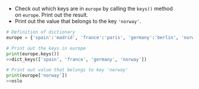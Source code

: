 - Check out which keys are in `europe` by calling the `keys()` method on `europe`. Print out the result.
- Print out the value that belongs to the key `'norway'`.
```Python
# Definition of dictionary
europe = {'spain':'madrid', 'france':'paris', 'germany':'berlin', 'norway':'oslo' }

# Print out the keys in europe
print(europe.keys())
>>dict_keys(['spain', 'france', 'germany', 'norway'])

# Print out value that belongs to key 'norway'
print(europe['norway'])
>>oslo
```